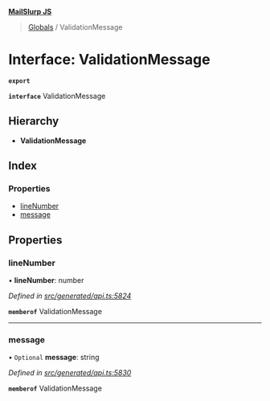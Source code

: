 **[MailSlurp JS](../README.md)**

> [Globals](../README.md) / ValidationMessage

# Interface: ValidationMessage

**`export`** 

**`interface`** ValidationMessage

## Hierarchy

* **ValidationMessage**

## Index

### Properties

* [lineNumber](validationmessage.md#linenumber)
* [message](validationmessage.md#message)

## Properties

### lineNumber

•  **lineNumber**: number

*Defined in [src/generated/api.ts:5824](https://github.com/mailslurp/mailslurp-client/blob/37bf78e/src/generated/api.ts#L5824)*

**`memberof`** ValidationMessage

___

### message

• `Optional` **message**: string

*Defined in [src/generated/api.ts:5830](https://github.com/mailslurp/mailslurp-client/blob/37bf78e/src/generated/api.ts#L5830)*

**`memberof`** ValidationMessage
